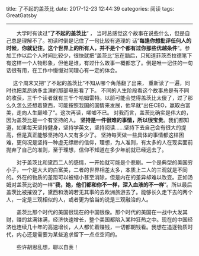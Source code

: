 title: 了不起的盖茨比
date: 2017-12-23 12:44:39
categories: 阅读
tags: GreatGatsby

---

　　大学时有读过”**了不起的盖茨比**“ ， 当时总感觉这个故事在说些什么，但是自己总是理解不了。初读时倒是记住了一句比较有道理的
话”**每逢你想批评任何人的时候，你就记住，这个世界上的所有人，并不是个个都有过你那些优越条件**”。参加工作以后个人时间比较少，很快就把”盖茨比“忘在脑后，只知道菲茨杰拉德笔下有这样一个人物形象，但他是谁，有过什么故事一概都忘了。倒是唯一记住的一句话很有用，在工作中慢慢对同理心有一定的体会。

 　  这个周末又把“了不起的盖茨比”不知从哪个角落翻了出来， 重新读了一遍，同时也把莱昂纳多主演的那部电影看了下。
不同的人生阶段看这个故事总是有不同的收获，三千个读者就有三千个哈姆雷特。以前可能会觉得盖茨比太傻了，过了那么久怎么还想着黛西，可能按照我国的国情来发展，他早就“出任CEO，赢取白富美，走向人生巅峰了”。这次再读，唏嘘不已。 对我而言，盖茨比确实是伟大的，因为盖茨比是一个有坚持的人。 **坚持是一件很难的事情，所以很宝贵**。我们都知道，如果每天坚持健身，坚持学英文，坚持阅读……坚持下去自己会有很大的提高，但是真正能够坚持的人又有多少了。 坚持每天做一些具体的事情都这样困难，更何况是坚持一种虚无缥缈的信仰，理想，为人准则，有太多的人在现实面前抛弃了自己的准则，至于理想，信仰不知道在多少年前就已经远去了。

　　对于盖茨比和黛西二人的感情，一开始就可能是个悲剧。一个是典型的美国穷小子，一个是大大的白富美，二者的世界相差太多，本质上二人的三观就是不同的。外在的物质的差距可以被缩小甚至消除，但是内在的差异却难以改变。正如汤姆对盖茨比说的一样“**我，她，他们都和你不一样，深入血液的不一样**”。所以最后盖茨比被摧毁了，黛西和汤姆若无其事的去欧洲旅游去了。能够长久走下去的两个人，一定是三观相似的人，或者更为恰当的说是三观融洽的人。

　　盖茨比那个时代的美国很现在的中国很像。那个时代的美国在一战中大发其财，赚的盆满钵满，经济快速增长，整个美国都陷入某种狂热之中。现在的中国经济也连续几十年的高速增长，人人都忙着赚钱，一切都朝钱看。我想在追逐物质时代，内心还是需要为某些追求留下一点点空间的。

　　些许胡思乱想，聊以自表！
